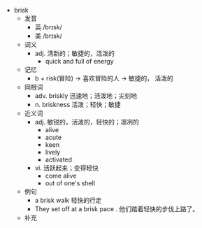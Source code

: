 - brisk
  - 发音
    - 英 /brɪsk/
    - 美 /brɪsk/
  - 词义
    - adj. 清新的；敏捷的，活泼的
      - quick and full of energy
  - 记忆
    - b + risk(冒险) → 喜欢冒险的人 → 敏捷的， 活泼的
  - 同根词
    - adv. briskly 迅速地；活泼地；尖刻地
    - n. briskness 活泼；轻快；敏捷
  - 近义词
    - adj. 敏锐的，活泼的，轻快的；凛冽的
      - alive
      - acute
      - keen
      - lively
      - activated
    - vi. 活跃起来；变得轻快
      - come alive
      - out of one's shell
  - 例句
    - a brisk walk 轻快的行走
    - They set off at a brisk pace . 他们踏着轻快的步伐上路了。
  - 补充